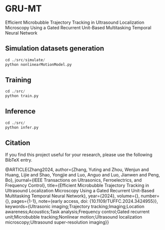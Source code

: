 # GRU-MT
Efficient Microbubble Trajectory Tracking in Ultrasound Localization Microscopy Using a Gated Recurrent Unit-Based Multitasking Temporal Neural Network

## Simulation datasets generation
```python
cd ./src/simulate/
python nonlinearMotionModel.py
```

## Training
```python
cd ./src/
python train.py
```

## Inference
```python
cd ./src/
python infer.py
```

## Citation
If you find this project useful for your research, please use the following BibTeX entry.

@ARTICLE{Zhang2024,
  author={Zhang, Yuting and Zhou, Wenjun and Huang, Lijie and Shao, Yongjie and Luo, Anguo and Luo, Jianwen and Peng, Bo},
  journal={IEEE Transactions on Ultrasonics, Ferroelectrics, and Frequency Control}, 
  title={Efficient Microbubble Trajectory Tracking in Ultrasound Localization Microscopy Using a Gated Recurrent Unit-Based Multitasking Temporal Neural Network}, 
  year={2024},
  volume={},
  number={},
  pages={1-1},
  note={early access, doi: {10.1109/TUFFC.2024.3424955}},
  keywords={Ultrasonic imaging;Trajectory tracking;Imaging;Location awareness;Acoustics;Task analysis;Frequency control;Gated recurrent unit;Microbubble tracking;Nonlinear motion;Ultrasound localization microscopy;Ultrasound super-resolution imaging}}

